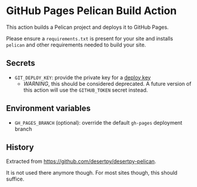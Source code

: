 # GitHub Pages Pelican Build Action

This action builds a Pelican project and deploys it to GitHub Pages.

Please ensure a `requirements.txt` is present for your site and installs
`pelican` and other requirements needed to build your site.

## Secrets

  - `GIT_DEPLOY_KEY`: provide the private key for a [deploy key][1]
    - *WARNING*, this should be considered deprecated. A future version of this action will use the `GITHUB_TOKEN` secret instead.

## Environment variables

  - `GH_PAGES_BRANCH` (optional): override the default `gh-pages` deployment branch

## History

Extracted from https://github.com/desertpy/desertpy-pelican.

It is not used there anymore though. For most sites though, this should
suffice.

  [1]: https://developer.github.com/v3/guides/managing-deploy-keys/#deploy-keys
